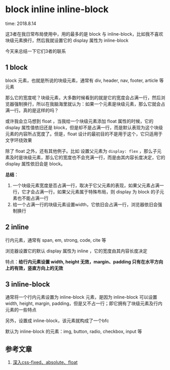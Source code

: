 # block inline inline-block

time: 2018.8.14

这3者在我日常布局使用中，用的最多的是 block 与 inline-block，比如我不喜欢块级元素换行，然后我就设置它的 display 属性为 inline-block

今天来总结一下它们3者的联系

## 1 block

block 元素，也就是所说的块级元素，通常有 div, header, nav, footer, article 等元素

那么它的宽度呢？块级元素，大多数时候看到的就是它的宽度会占满一行，然后浏览器强制换行，所以在我脑海里就认为：如果一个元素是块级元素，那么它就会占满一行。真的是这样的吗？

或许我会立马想到 float ，当我给一个块级元素添加 float 属性的时候，它的 display 属性值依旧还是 block，但是却不是占满一行，而是默认表现为这个块级元素的内容所占宽度了。但是，float 设计的最初目的不是用于这个，它只适用于文字环绕效果

除了 float 之外，还有其他例子。比如 设置父元素为 `display: flex` ，那么子元素及时是块级元素，那么它的宽度也不会充满一行，而是由其内容长度决定，它的 display 属性依旧会是 block。

**总结**：

1. 一个块级元素宽度是否占满一行，取决于它父元素的表现，如果父元素占满一行，它才会占满一行，如果父元素属于特殊布局，则 display 为 block 的子元素也不能占满一行  
2. 给一个占满一行的块级元素设置width，它依旧会占满一行，浏览器依旧会强制换行

## 2 inline

行内元素，通常有 span, em, strong, code, cite 等

浏览器设置它的默认 display 属性为 inline ，它的宽度由其内容长度决定

特点：**给行内元素设置 width, height 无效，margin、padding 只有在水平方向上的有效，竖直方向上的无效**

## 3 inline-block

通常将一个行内元素设置为 inline-block 元素，是因为 inline-block 可以设置 width, height, margin, padding，但是又不占一行；即它拥有了块级元素及行内元素的一些特点

另外，设置成 inline-block，该元素就构成了一个bfc

默认为 inline-block 的元素：img, button, radio, checkbox, input 等

## 参考文章

1. [深入css-fixed、absolute、float](css/深入css-fixed、absolute、float.md)
